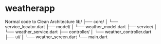 # weatherapp

Normal code to Clean Architecture
lib/
├── core/
│   └── service_locator.dart
├── model/
│   └── weather_model.dart
├── service/
│   └── weather_service.dart
├── controller/
│   └── weather_controller.dart
├── ui/
│   └── weather_screen.dart
└── main.dart
